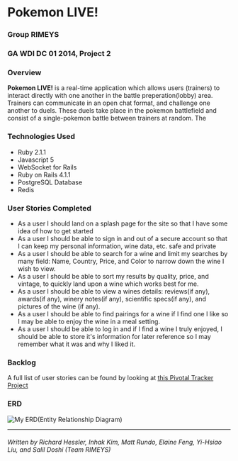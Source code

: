 # Pokemon LIVE!

### Group RIMEYS
### GA WDI DC 01 2014, Project 2

### Overview

**Pokemon LIVE!** is a real-time application which allows users (trainers) to interact directly with one another in the battle preperation(lobby) area. Trainers can communicate in an open chat format, and challenge one another to duels. These duels take place in the pokemon battlefield and consist of a single-pokemon battle between trainers at random. The

### Technologies Used

* Ruby 2.1.1
* Javascript 5
* WebSocket for Rails
* Ruby on Rails 4.1.1
* PostgreSQL Database
* Redis

### User Stories Completed

* As a user I should land on a splash page for the site so that I have some idea of how to get started
* As a user I should be able to sign in and out of a secure account so that I can keep my personal information, wine data, etc. safe and private
* As a user I should be able to search for a wine and limit my searches by many field: Name, Country, Price, and Color to narrow down the wine I wish to view.
* As a user I should be able to sort my results by quality, price, and vintage, to quickly land upon a wine which works best for me.
* As a user I should be able to view a wines details: reviews(if any), awards(if any), winery notes(if any), scientific specs(if any), and pictures of the wine (if any).
* As a user I should be able to find pairings for a wine if I find one I like so I may be able to enjoy the wine in a meal setting.
* As a user I should be able to log in and if I find a wine I truly enjoyed, I should be able to store it's information for later reference so I may remember what it was and why I liked it.


### Backlog

A full list of user stories can be found by looking at [this Pivotal Tracker Project](https://www.pivotaltracker.com/s/projects/1086732)

### ERD
![My ERD(Entity Relationship Diagram)](http://www.gliffy.com/go/publish/image/5786016/L.png)



---
###### Written by Richard Hessler, Inhak Kim, Matt Rundo, Elaine Feng, Yi-Hsiao Liu, and Salil Doshi (Team RIMEYS)
